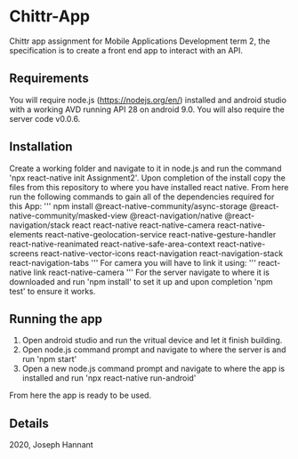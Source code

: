 # Chittr-App
 Chittr app assignment for Mobile Applications Development term 2, the specification is to create a front end app to interact with an API.

 ## Requirements
 You will require node.js (https://nodejs.org/en/) installed and android studio with a working AVD running API 28 on android 9.0.
 You will also require the server code v0.0.6.

 ## Installation
 Create a working folder and navigate to it in node.js and run the command 'npx react-native init Assignment2'.
 Upon completion of the install copy the files from this repository to where you have installed react native.
 From here run the following commands to gain all of the dependencies required for this App:
 '''
 npm install @react-native-community/async-storage @react-native-community/masked-view @react-navigation/native @react-navigation/stack react react-native react-native-camera react-native-elements react-native-geolocation-service react-native-gesture-handler react-native-reanimated react-native-safe-area-context react-native-screens react-native-vector-icons react-navigation react-navigation-stack react-navigation-tabs
 '''
 For camera you will have to link it using:
 '''
 react-native link react-native-camera
 '''
 For the server navigate to where it is downloaded and run 'npm install' to set it up and upon completion 'npm test' to ensure it works.

 ## Running the app
 1. Open android studio and run the vritual device and let it finish building.
 2. Open node.js command prompt and navigate to where the server is and run 'npm start'
 3. Open a new node.js command prompt and navigate to where the app is installed and run 'npx react-native run-android'
 
 From here the app is ready to be used.

 ## Details
 2020, Joseph Hannant
